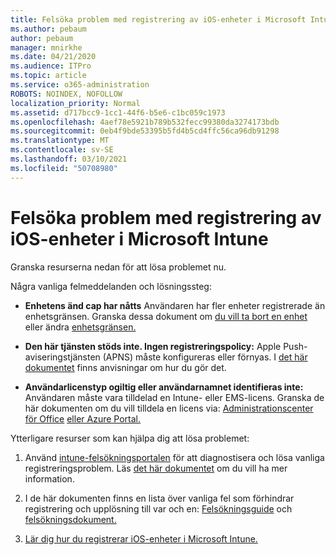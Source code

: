 ```yaml
---
title: Felsöka problem med registrering av iOS-enheter i Microsoft Intune
ms.author: pebaum
author: pebaum
manager: mnirkhe
ms.date: 04/21/2020
ms.audience: ITPro
ms.topic: article
ms.service: o365-administration
ROBOTS: NOINDEX, NOFOLLOW
localization_priority: Normal
ms.assetid: d717bcc9-1cc1-44f6-b5e6-c1bc059c1973
ms.openlocfilehash: 4aef78e5921b789b532fecc99380da3274173bdb
ms.sourcegitcommit: 0eb4f9bde53395b5fd4b5cd4ffc56ca96db91298
ms.translationtype: MT
ms.contentlocale: sv-SE
ms.lasthandoff: 03/10/2021
ms.locfileid: "50708980"
---
```

# <a name="troubleshoot-issues-with-enrolling-ios-devices-in-microsoft-intune"></a>Felsöka problem med registrering av iOS-enheter i Microsoft Intune

Granska resurserna nedan för att lösa problemet nu. 
  
Några vanliga felmeddelanden och lösningssteg:
  
- **Enhetens änd cap har nåtts** Användaren har fler enheter registrerade än enhetsgränsen. Granska dessa dokument om [du vill ta bort en enhet](https://docs.microsoft.com/intune/devices-wipe) eller ändra [enhetsgränsen.](https://docs.microsoft.com/intune/enrollment-restrictions-set#set-device-limit-restrictions)
    
- **Den här tjänsten stöds inte. Ingen registreringspolicy:** Apple Push-aviseringstjänsten (APNS) måste konfigureras eller förnyas. I [det här dokumentet](https://docs.microsoft.com/intune/apple-mdm-push-certificate-get) finns anvisningar om hur du gör det. 
    
- **Användarlicenstyp ogiltig eller användarnamnet identifieras inte:** Användaren måste vara tilldelad en Intune- eller EMS-licens. Granska de här dokumenten om du vill tilldela en licens via: [Administrationscenter för Office](https://docs.microsoft.com/intune/licenses-assign) [eller Azure Portal.](https://docs.microsoft.com/azure/active-directory/license-users-groups)
    
Ytterligare resurser som kan hjälpa dig att lösa problemet:
  
1. Använd [intune-felsökningsportalen](https://devicemanagement.microsoft.com/#blade/Microsoft_Intune_DeviceSettings/TroubleshootBlade) för att diagnostisera och lösa vanliga registreringsproblem. Läs [det här dokumentet](https://docs.microsoft.com/intune/help-desk-operators) om du vill ha mer information. 
    
2. I de här dokumenten finns en lista över vanliga fel som förhindrar registrering och upplösning till var och en: [Felsökningsguide](https://support.microsoft.com/help/4039809/troubleshooting-ios-device-enrollment-in-intune) och [felsökningsdokument.](https://docs.microsoft.com/troubleshoot/mem/intune/troubleshoot-device-enrollment-in-intune)
    
3. [Lär dig hur du registrerar iOS-enheter i Microsoft Intune.](https://docs.microsoft.com/intune/ios-enroll)
    

